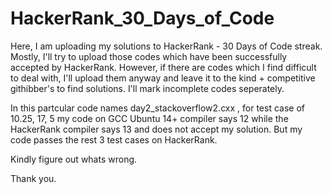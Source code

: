 # HackerRank_30_Days_of_Code
Here, I am uploading my solutions to HackerRank - 30 Days of Code streak. Mostly, I'll try to upload those codes which have been successfully accepted by HackerRank. However, if there are codes which I find difficult to deal with, I'll upload them anyway and leave it to the kind + competitive githibber's to find solutions. I'll mark incomplete codes seperately.


In this partcular code names day2_stackoverflow2.cxx , for test case of 10.25, 17, 5 my code on GCC Ubuntu 14+ compiler says 12 while the HackerRank compiler says 13 and does not accept my solution. But my code passes the rest 3 test cases on HackerRank. 

Kindly figure out whats wrong.

Thank you.
